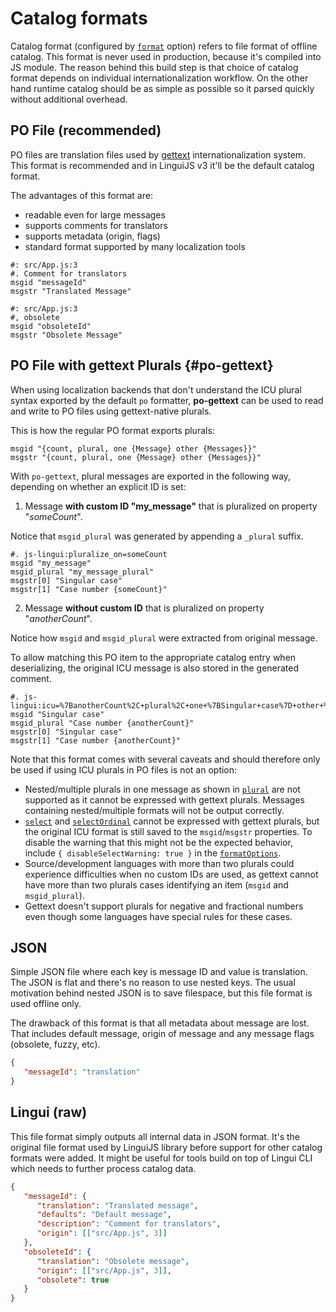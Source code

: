 # Catalog formats

Catalog format (configured by [`format`](/docs/ref/conf.md#format) option) refers to file format of offline catalog. This format is never used in production, because it's compiled into JS module. The reason behind this build step is that choice of catalog format depends on individual internationalization workflow. On the other hand runtime catalog should be as simple as possible so it parsed quickly without additional overhead.

## PO File (recommended)

PO files are translation files used by [gettext](https://www.gnu.org/software/gettext/manual/html_node/PO-Files.html) internationalization system. This format is recommended and in LinguiJS v3 it'll be the default catalog format.

The advantages of this format are:

- readable even for large messages
- supports comments for translators
- supports metadata (origin, flags)
- standard format supported by many localization tools

``` po
#: src/App.js:3
#. Comment for translators
msgid "messageId"
msgstr "Translated Message"

#: src/App.js:3
#, obsolete
msgid "obsoleteId"
msgstr "Obsolete Message"
```

## PO File with gettext Plurals {#po-gettext}

When using localization backends that don't understand the ICU plural syntax exported by the default `po` formatter, **po-gettext** can be used to read and write to PO files using gettext-native plurals.

This is how the regular PO format exports plurals:

``` po
msgid "{count, plural, one {Message} other {Messages}}"
msgstr "{count, plural, one {Message} other {Messages}}"
```

With `po-gettext`, plural messages are exported in the following way, depending on whether an explicit ID is set:

1. Message **with custom ID "my_message"** that is pluralized on property "*someCount*".

  Notice that `msgid_plural` was generated by appending a `_plural` suffix.

  ```po
  #. js-lingui:pluralize_on=someCount
  msgid "my_message"
  msgid_plural "my_message_plural"
  msgstr[0] "Singular case"
  msgstr[1] "Case number {someCount}"
  ```

2. Message **without custom ID** that is pluralized on property "*anotherCount*".

  Notice how `msgid` and `msgid_plural` were extracted from original message.

  To allow matching this PO item to the appropriate catalog entry when deserializing, the original ICU message is also stored in the generated comment.

  ```po
  #. js-lingui:icu=%7BanotherCount%2C+plural%2C+one+%7BSingular+case%7D+other+%7BCase+number+%7BanotherCount%7D%7D%7D&pluralize_on=anotherCount
  msgid "Singular case"
  msgid_plural "Case number {anotherCount}"
  msgstr[0] "Singular case"
  msgstr[1] "Case number {anotherCount}"
  ```

Note that this format comes with several caveats and should therefore only be used if using ICU plurals in PO files is not an option:

- Nested/multiple plurals in one message as shown in [`plural`](/docs/ref/macro.md#plural) are not supported as it cannot be expressed with gettext plurals. Messages containing nested/multiple formats will not be output correctly.
- [`select`](/docs/ref/macro.md#select) and [`selectOrdinal`](/docs/ref/macro.md#selectordinal) cannot be expressed with gettext plurals, but the original ICU format is still saved to the `msgid`/`msgstr` properties. To disable the warning that this might not be the expected behavior, include `{ disableSelectWarning: true }` in the [`formatOptions`](/docs/ref/conf.md#formatoptions).
- Source/development languages with more than two plurals could experience difficulties when no custom IDs are used, as gettext cannot have more than two plurals cases identifying an item (`msgid` and `msgid_plural`).
- Gettext doesn't support plurals for negative and fractional numbers even though some languages have special rules for these cases.

## JSON

Simple JSON file where each key is message ID and value is translation. The JSON is flat and there's no reason to use nested keys. The usual motivation behind nested JSON is to save filespace, but this file format is used offline only.

The drawback of this format is that all metadata about message are lost. That includes default message, origin of message and any message flags (obsolete, fuzzy, etc).

``` json
{
   "messageId": "translation"
}
```

## Lingui (raw)

This file format simply outputs all internal data in JSON format. It's the original file format used by LinguiJS library before support for other catalog formats were added. It might be useful for tools build on top of Lingui CLI which needs to further process catalog data.

``` json
{
   "messageId": {
      "translation": "Translated message",
      "defaults": "Default message",
      "description": "Comment for translators",
      "origin": [["src/App.js", 3]]
   },
   "obsoleteId": {
      "translation": "Obsolete message",
      "origin": [["src/App.js", 3]],
      "obsolete": true
   }
}
```
